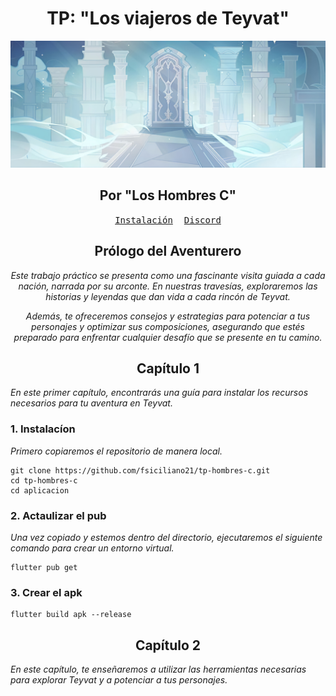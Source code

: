 <div align="center">

# TP: "Los viajeros de Teyvat"

![Texto alternativo](../imagenes/banner.jpg)

<h2 align="center">
    Por "Los Hombres C"
</h2>

</div>

<div align="center">

<p>
  <a href="#capitulo-1"><kbd>Instalación</kbd></a>&ensp;&ensp;
  <a href="http://discord.gg/huXuTsav"><kbd>Discord</kbd></a>
</p>

## Prólogo del Aventurero

_Este trabajo práctico se presenta como una fascinante visita guiada a cada nación, narrada por su arconte. En nuestras travesías, exploraremos las historias y leyendas que dan vida a cada rincón de Teyvat._

_Además, te ofreceremos consejos y estrategias para potenciar a tus personajes y optimizar sus composiciones, asegurando que estés preparado para enfrentar cualquier desafío que se presente en tu camino._

</div>

<div align="center" id="capitulo-1">

## Capítulo 1

</div>

_En este primer capítulo, encontrarás una guía para instalar los recursos necesarios para tu aventura en Teyvat._

### 1. Instalacíon

_Primero copiaremos el repositorio de manera local._

```
git clone https://github.com/fsiciliano21/tp-hombres-c.git
cd tp-hombres-c
cd aplicacion
```
### 2. Actaulizar el pub

_Una vez copiado y estemos dentro del directorio, ejecutaremos el siguiente comando para crear un entorno virtual._


```
flutter pub get 
```

### 3. Crear el apk

```
flutter build apk --release 
```


<div align="center">

## Capítulo 2

</div>

_En este capítulo, te enseñaremos a utilizar las herramientas necesarias para explorar Teyvat y a potenciar a tus personajes._

